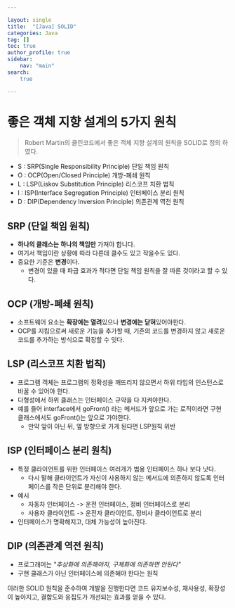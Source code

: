 ```yaml
---

layout: single
title:  "[Java] SOLID"
categories: Java
tag: []
toc: true   
author_profile: true
sidebar:
    nav: "main"
search:
    true

---
```




# 좋은 객체 지향 설계의 5가지 원칙

>  Robert Martin의 클린코드에서 좋은 객체 지향 설계의 원칙을 SOLID로 정의 하였다.

* S : SRP(Single Responsibility Principle) 단일 책임 원칙
* O : OCP(Open/Closed Principle) 개방-폐쇄 원칙
* L : LSP(Liskov Substitution Principle) 리스코프 치환 법칙
* I : ISP(Interface Segregation Principle) 인터페이스 분리 원칙
* D : DIP(Dependency Inversion Principle) 의존관계 역전 원칙



## SRP (단일 책임 원칙)

* **하나의 클래스는** **하나의 책임만** 가져야 합니다. 
* 여기서 책임이란 상황에 따라 다른데 클수도 있고 작을수도 있다. 
* 중요한 기준은 **변경**이다.
  * 변경이 있을 때 파급 효과가 적다면 단일 책임 원칙을 잘 따른 것이라고 할 수 있다. 

## OCP (개방-폐쇄 원칙)

* 소프트웨어 요소는 **확장에는 열려**있으나 **변경에는 닫혀**있어야한다. 
* OCP를 지킴으로써 새로운 기능을 추가할 때, 기존의 코드를 변경하지 않고 새로운 코드를 추가하는 방식으로 확장할 수 잇다. 

## LSP (리스코프 치환 법칙)

* 프로그램 객체는 프로그램의 정확성을 깨뜨리지 않으면서 하위 타입의 인스턴스로 바꿀 수 있어야 한다. 
* 다형성에서 하위 클래스는 인터페이스 규약을 다 지켜야한다. 
* 예를 들어 interface에서 goFront() 라는 메서드가 앞으로 가는 로직이라면 구현 클래스에서도 goFront()는 앞으로 가야한다.
  * 만약 앞이 아닌 뒤, 옆 방향으로 가게 된다면 LSP원칙 위반

## ISP (인터페이스 분리 원칙)

* 특정 클라이언트를 위한 인터페이스 여러개가 범용 인터페이스 하나 보다 낫다.
  * 다시 말해 클라이언트가 자신이 사용하지 않는 메서드에 의존하지 않도록 인터페이스를 작은 단위로 분리해야 한다.
* 예시
  * 자동차 인터페이스 -> 운전 인터페이스, 정비 인터페이스로 분리
  * 사용자 클라이언트 -> 운전자 클라이언트, 정비사 클라이언트로 분리
* 인터페이스가 명확해지고, 대체 가능성이 높아진다.

## DIP (의존관계 역전 원칙)

* 프로그래머는 *"추상화에 의존해야지, 구체화에 의존하면 안된다"*
* 구현 클래스가 아닌 인터페이스에 의존해야 한다는 원칙



이러한 SOLID 원칙을 준수하여 개발을 진행한다면 코드 유지보수성, 재사용성, 확장성이 높아지고, 결합도와 응집도가 개선되는 효과를 얻을 수 있다.